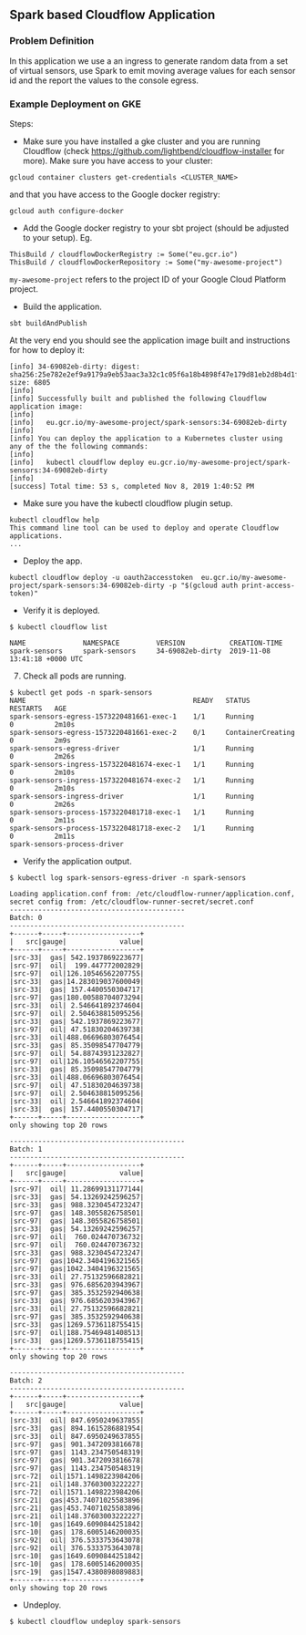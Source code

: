 ## Spark based Cloudflow Application

### Problem Definition

In this application we use a an ingress to generate random data from a set of virtual sensors, use Spark to emit moving average values for each sensor id and the report the values to the console egress.

### Example Deployment on GKE

Steps:

* Make sure you have installed a gke cluster and you are running Cloudflow
(check https://github.com/lightbend/cloudflow-installer for more).
Make sure you have access to your cluster:

```
gcloud container clusters get-credentials <CLUSTER_NAME>
```

and that you have access to the Google docker registry:

```
gcloud auth configure-docker
```

* Add the Google docker registry to your sbt project (should be adjusted to your setup). Eg.

```
ThisBuild / cloudflowDockerRegistry := Some("eu.gcr.io")
ThisBuild / cloudflowDockerRepository := Some("my-awesome-project")
```

`my-awesome-project` refers to the project ID of your Google Cloud Platform project.

* Build the application.

```
sbt buildAndPublish
```
At the very end you should see the application image built and instructions for how to deploy it:

```
[info] 34-69082eb-dirty: digest: sha256:25e782e2ef9a9179a9eb53aac3a32c1c05f6a18b4898f47e179d81eb2d8b4d1f size: 6805
[info]  
[info] Successfully built and published the following Cloudflow application image:
[info]  
[info]   eu.gcr.io/my-awesome-project/spark-sensors:34-69082eb-dirty
[info]  
[info] You can deploy the application to a Kubernetes cluster using any of the the following commands:
[info]  
[info]   kubectl cloudflow deploy eu.gcr.io/my-awesome-project/spark-sensors:34-69082eb-dirty
[info]  
[success] Total time: 53 s, completed Nov 8, 2019 1:40:52 PM
```

* Make sure you have the kubectl cloudflow plugin setup.

```
kubectl cloudflow help
This command line tool can be used to deploy and operate Cloudflow applications.
...
```
* Deploy the app.

```
kubectl cloudflow deploy -u oauth2accesstoken  eu.gcr.io/my-awesome-project/spark-sensors:34-69082eb-dirty -p "$(gcloud auth print-access-token)"

```

* Verify it is deployed.
```
$ kubectl cloudflow list

NAME              NAMESPACE         VERSION           CREATION-TIME     
spark-sensors     spark-sensors     34-69082eb-dirty  2019-11-08 13:41:18 +0000 UTC
```

7) Check all pods are running.

```
$ kubectl get pods -n spark-sensors
NAME                                         READY   STATUS              RESTARTS   AGE
spark-sensors-egress-1573220481661-exec-1    1/1     Running             0          2m10s
spark-sensors-egress-1573220481661-exec-2    0/1     ContainerCreating   0          2m9s
spark-sensors-egress-driver                  1/1     Running             0          2m26s
spark-sensors-ingress-1573220481674-exec-1   1/1     Running             0          2m10s
spark-sensors-ingress-1573220481674-exec-2   1/1     Running             0          2m10s
spark-sensors-ingress-driver                 1/1     Running             0          2m26s
spark-sensors-process-1573220481718-exec-1   1/1     Running             0          2m11s
spark-sensors-process-1573220481718-exec-2   1/1     Running             0          2m11s
spark-sensors-process-driver     
```

* Verify the application output.

```
$ kubectl log spark-sensors-egress-driver -n spark-sensors

Loading application.conf from: /etc/cloudflow-runner/application.conf, secret config from: /etc/cloudflow-runner-secret/secret.conf
-------------------------------------------
Batch: 0
-------------------------------------------
+------+-----+------------------+
|   src|gauge|             value|
+------+-----+------------------+
|src-33|  gas| 542.1937869223677|
|src-97|  oil|  199.447772002829|
|src-97|  oil|126.10546562207755|
|src-33|  gas|14.283019037600049|
|src-33|  gas| 157.4400550304717|
|src-97|  gas|180.00588704073294|
|src-33|  oil| 2.546641892374604|
|src-97|  oil| 2.504638815095256|
|src-33|  gas| 542.1937869223677|
|src-97|  oil| 47.51830204639738|
|src-33|  oil|488.06696803076454|
|src-33|  gas| 85.35098547704779|
|src-97|  oil| 54.88743931232827|
|src-97|  oil|126.10546562207755|
|src-33|  gas| 85.35098547704779|
|src-33|  oil|488.06696803076454|
|src-97|  oil| 47.51830204639738|
|src-97|  oil| 2.504638815095256|
|src-33|  oil| 2.546641892374604|
|src-33|  gas| 157.4400550304717|
+------+-----+------------------+
only showing top 20 rows

-------------------------------------------
Batch: 1
-------------------------------------------
+------+-----+------------------+
|   src|gauge|             value|
+------+-----+------------------+
|src-97|  oil| 11.28699131177144|
|src-33|  gas| 54.13269242596257|
|src-33|  gas| 988.3230454723247|
|src-97|  gas| 148.3055826758501|
|src-97|  gas| 148.3055826758501|
|src-33|  gas| 54.13269242596257|
|src-97|  oil|  760.024470736732|
|src-97|  oil|  760.024470736732|
|src-33|  gas| 988.3230454723247|
|src-97|  gas|1042.3404196321565|
|src-97|  gas|1042.3404196321565|
|src-33|  oil| 27.75132596682821|
|src-33|  gas| 976.6856203943967|
|src-97|  gas| 385.3532592940638|
|src-33|  gas| 976.6856203943967|
|src-33|  oil| 27.75132596682821|
|src-97|  gas| 385.3532592940638|
|src-33|  gas|1269.5736118755415|
|src-97|  oil|188.75469481408513|
|src-33|  gas|1269.5736118755415|
+------+-----+------------------+
only showing top 20 rows

-------------------------------------------
Batch: 2
-------------------------------------------
+------+-----+------------------+
|   src|gauge|             value|
+------+-----+------------------+
|src-33|  oil| 847.6950249637855|
|src-33|  gas| 894.1615286881954|
|src-33|  oil| 847.6950249637855|
|src-97|  gas| 901.3472093816678|
|src-97|  gas| 1143.234750548319|
|src-97|  gas| 901.3472093816678|
|src-97|  gas| 1143.234750548319|
|src-72|  oil|1571.1498223984206|
|src-21|  oil|148.37603003222227|
|src-72|  oil|1571.1498223984206|
|src-21|  gas|453.74071025583896|
|src-21|  gas|453.74071025583896|
|src-21|  oil|148.37603003222227|
|src-10|  gas|1649.6090844251842|
|src-10|  gas| 178.6005146200035|
|src-92|  oil| 376.5333753643078|
|src-92|  oil| 376.5333753643078|
|src-10|  gas|1649.6090844251842|
|src-10|  gas| 178.6005146200035|
|src-19|  gas|1547.4380898089883|
+------+-----+------------------+
only showing top 20 rows
```

* Undeploy.

```
$ kubectl cloudflow undeploy spark-sensors
```
